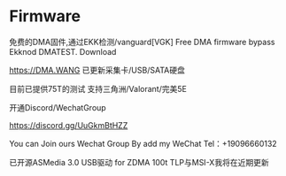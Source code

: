 # Firmware
免费的DMA固件,通过EKK检测/vanguard[VGK] Free DMA firmware bypass Ekknod DMATEST.
Download

https://DMA.WANG
已更新采集卡/USB/SATA硬盘

目前已提供75T的测试
<AD>
支持三角洲/Valorant/完美5E

开通Discord/WechatGroup

https://discord.gg/UuGkmBtHZZ

You can Join ours Wechat Group By add my WeChat
Tel：+19096660132

<POST>
已开源ASMedia 3.0 USB驱动 for ZDMA 100t
TLP与MSI-X我将在近期更新
